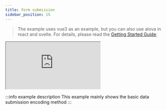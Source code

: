 ```yaml
---
title: form submission
sidebar_position: 15
---
```


> The example uses vue3 as an example, but you can also use alova in react and svelte. For details, please read the [Getting Started Guide](../overview/index);

<iframe src="https://codesandbox.io/embed/vite-vue-starter-70hfh6?fontsize=14&hidenavigation=1&theme=dark&module=%2Fsrc%2FApp.vue"
   style={{
     width: '100%',
     height: '500px',
     border: '0',
     borderRadius: '4px',
     overflow: 'hidden',
   }}
   title="vite-vue-starter"
   allow="accelerometer; ambient-light-sensor; camera; encrypted-media; geolocation; gyroscope; hid; microphone; midi; payment; usb; vr; xr-spatial-tracking"
   sandbox="allow-forms allow-modals allow-popups allow-presentation allow-same-origin allow-scripts"
></iframe>

:::info example description
This example mainly shows the basic data submission encoding method
:::
